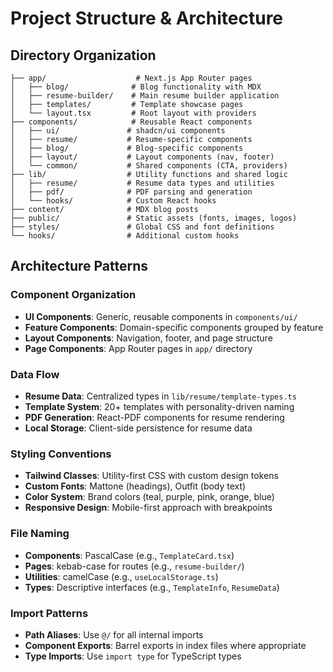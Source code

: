 # Project Structure & Architecture

## Directory Organization

```
├── app/                    # Next.js App Router pages
│   ├── blog/              # Blog functionality with MDX
│   ├── resume-builder/    # Main resume builder application
│   ├── templates/         # Template showcase pages
│   └── layout.tsx         # Root layout with providers
├── components/            # Reusable React components
│   ├── ui/               # shadcn/ui components
│   ├── resume/           # Resume-specific components
│   ├── blog/             # Blog-specific components
│   ├── layout/           # Layout components (nav, footer)
│   └── common/           # Shared components (CTA, providers)
├── lib/                  # Utility functions and shared logic
│   ├── resume/           # Resume data types and utilities
│   ├── pdf/              # PDF parsing and generation
│   └── hooks/            # Custom React hooks
├── content/              # MDX blog posts
├── public/               # Static assets (fonts, images, logos)
├── styles/               # Global CSS and font definitions
└── hooks/                # Additional custom hooks
```

## Architecture Patterns

### Component Organization
- **UI Components**: Generic, reusable components in `components/ui/`
- **Feature Components**: Domain-specific components grouped by feature
- **Layout Components**: Navigation, footer, and page structure
- **Page Components**: App Router pages in `app/` directory

### Data Flow
- **Resume Data**: Centralized types in `lib/resume/template-types.ts`
- **Template System**: 20+ templates with personality-driven naming
- **PDF Generation**: React-PDF components for resume rendering
- **Local Storage**: Client-side persistence for resume data

### Styling Conventions
- **Tailwind Classes**: Utility-first CSS with custom design tokens
- **Custom Fonts**: Mattone (headings), Outfit (body text)
- **Color System**: Brand colors (teal, purple, pink, orange, blue)
- **Responsive Design**: Mobile-first approach with breakpoints

### File Naming
- **Components**: PascalCase (e.g., `TemplateCard.tsx`)
- **Pages**: kebab-case for routes (e.g., `resume-builder/`)
- **Utilities**: camelCase (e.g., `useLocalStorage.ts`)
- **Types**: Descriptive interfaces (e.g., `TemplateInfo`, `ResumeData`)

### Import Patterns
- **Path Aliases**: Use `@/` for all internal imports
- **Component Exports**: Barrel exports in index files where appropriate
- **Type Imports**: Use `import type` for TypeScript types